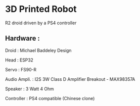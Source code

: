 # 3D Printed Robot
R2 droid driven by a PS4 controller

## Hardware :
Droid : Michael Baddeley Design

Head : ESP32

Servo : FS90-R

Audio Ampli. : I2S 3W Class D Amplifier Breakout - MAX98357A

Speaker : 3 Watt 4 Ohm 

Controller : PS4 compatible (Chinese clone)
